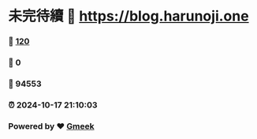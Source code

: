 # 未完待續 :link: https://blog.harunoji.one 
### :page_facing_up: [120](https://blog.harunoji.one/tag.html) 
### :speech_balloon: 0 
### :hibiscus: 94553 
### :alarm_clock: 2024-10-17 21:10:03 
### Powered by :heart: [Gmeek](https://github.com/Meekdai/Gmeek)
